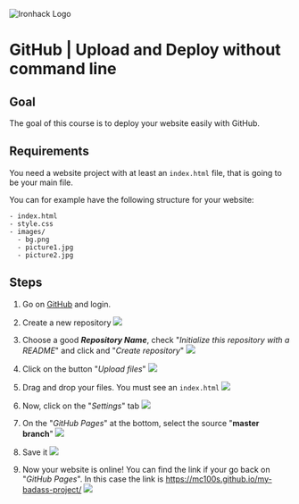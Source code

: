 ![Ironhack Logo](https://i.imgur.com/1QgrNNw.png)

# GitHub | Upload and Deploy without command line

## Goal
The goal of this course is to deploy your website easily with GitHub.


## Requirements

You need a website project with at least an `index.html` file, that is going to be your main file.

You can for example have the following structure for your website:
```
- index.html
- style.css
- images/
  - bg.png
  - picture1.jpg
  - picture2.jpg
```


## Steps
1. Go on [GitHub](https://github.com) and login.

2. Create a new repository
![](https://i.imgur.com/E7FqbkO.png)

3. Choose a good ***Repository Name***, check "*Initialize this repository with a README*" and click and "*Create repository*" 
![](https://i.imgur.com/XnPPOqj.png)

4. Click on the button "*Upload files*"
![](https://i.imgur.com/5ELztv4.png)

5. Drag and drop your files. You must see an `index.html`
![](https://i.imgur.com/IZNSOIi.png)


6. Now, click on the "*Settings*" tab
![](https://i.imgur.com/gaDKq2U.png)

7. On the "*GitHub Pages*" at the bottom, select the source "**master branch**"
![](https://i.imgur.com/AVpmhAW.png)

8. Save it
![](https://i.imgur.com/qseS0OU.png)

9. Now your website is online! You can find the link if your go back on "*GitHub Pages*". In this case the link is https://mc100s.github.io/my-badass-project/
![](https://i.imgur.com/HKsp8Pk.png)